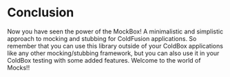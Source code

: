 # Conclusion

Now you have seen the power of the MockBox! A minimalistic and simplistic approach to mocking and stubbing for ColdFusion applications. So remember that you can use this library outside of your ColdBox applications like any other mocking/stubbing framework, but you can also use it in your ColdBox testing with some added features. Welcome to the world of Mocks!!

